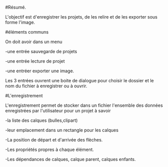 #Résumé.

L'objectif est d'enregistrer les projets, de les relire et de les exporter sous forme l'image.

#éléments communs

On doit avoir dans un menu 

-une entrée sauvegarde de projets

-une entrée lecture de projet

-une entréer exporter une image.

Les 3 entrées ouvrent une boite de dialogue pour choisir le dossier et le nom du fichier à enregistrer ou à ouvrir.

#L'enregistrement

L'enregistrement permet de stocker dans un fichier l'ensemble des données enregistrées par l'utilisateur pour un projet à savoir

-la liste des calques (bulles,clipart)

-leur emplacement dans un rectangle pour les calques

-La position de départ et d'arrivée des flèches.

-Les propriétés propres à chaque élément.

-Les dépendances de calques, calque parent, calques enfants.
